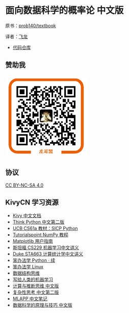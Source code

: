 # 面向数据科学的概率论 中文版

原书：[prob140/textbook](https://github.com/prob140/textbook/)

译者：[飞龙](https://github.com/wizardforcel)

<!--
+ [在线阅读](https://www.gitbook.com/book/wizardforcel/prob140-textbook/details)
+ [PDF格式](https://www.gitbook.com/download/pdf/book/wizardforcel/prob140-textbook)
+ [EPUB格式](https://www.gitbook.com/download/epub/book/wizardforcel/prob140-textbook)
+ [MOBI格式](https://www.gitbook.com/download/mobi/book/wizardforcel/prob140-textbook)
-->

+ [代码仓库](https://github.com/Kivy-CN/prob140-textbook-zh)

## 赞助我

![](img/qr_alipay.png)

## 协议

[CC BY-NC-SA 4.0](http://creativecommons.org/licenses/by-nc-sa/4.0/)

## KivyCN 学习资源

+   [Kivy 中文文档](https://github.com/Kivy-CN/Kivy-CN)
+ [Think Python 中文第二版](https://github.com/Kivy-CN/ThinkPython-CN)
+ [UCB CS61a 教材：SICP Python](https://github.com/Kivy-CN/sicp-py-zh)
+ [Tutorialspoint NumPy 教程](https://github.com/Kivy-CN/ts-numpy-tut-zh)
+ [Matplotlib 用户指南](https://github.com/Kivy-CN/matplotlib-user-guide-zh)
+ [斯坦福 CS229 机器学习中文讲义](https://github.com/Kivy-CN/Stanford-CS-229-CN)
+ [Duke STA663 计算统计学中文讲义](https://github.com/Kivy-CN/Duke-STA-663-CN)
+ [笨办法学 Python · 续](https://github.com/Kivy-CN/lmpythw-zh)
+ [笨办法学 Linux](https://github.com/Kivy-CN/llthw-zh)
+ [数据结构思维](https://github.com/Kivy-CN/think-dast-zh)
+ [写给人类的机器学习](https://github.com/Kivy-CN/ml-for-humans-zh)
+   [计算与推断思维 中文版](https://github.com/Kivy-CN/data8-textbook-zh/blob/master/README.md)
+   [复杂性思考 中文第二版](https://github.com/Kivy-CN/think-comp-2e-zh)
+   [MLAPP 中文笔记](https://github.com/Kivy-CN/MLAPP-CN)
+   [数据科学的原理与技巧 中文版](https://github.com/Kivy-CN/ds100-textbook-zh)
